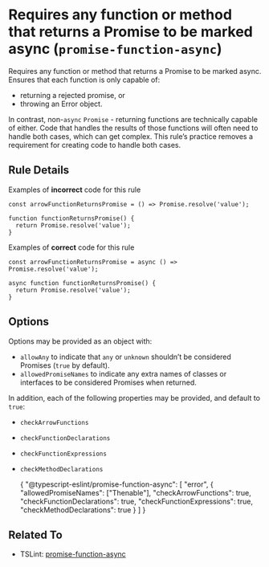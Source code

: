 Requires any function or method that returns a Promise to be marked async (`promise-function-async`)
====================================================================================================

Requires any function or method that returns a Promise to be marked async. Ensures that each function is only capable of:

-   returning a rejected promise, or
-   throwing an Error object.

In contrast, non-`async` `Promise` - returning functions are technically capable of either. Code that handles the results of those functions will often need to handle both cases, which can get complex. This rule’s practice removes a requirement for creating code to handle both cases.

Rule Details
------------

Examples of **incorrect** code for this rule

    const arrowFunctionReturnsPromise = () => Promise.resolve('value');

    function functionReturnsPromise() {
      return Promise.resolve('value');
    }

Examples of **correct** code for this rule

    const arrowFunctionReturnsPromise = async () => Promise.resolve('value');

    async function functionReturnsPromise() {
      return Promise.resolve('value');
    }

Options
-------

Options may be provided as an object with:

-   `allowAny` to indicate that `any` or `unknown` shouldn’t be considered Promises (`true` by default).
-   `allowedPromiseNames` to indicate any extra names of classes or interfaces to be considered Promises when returned.

In addition, each of the following properties may be provided, and default to `true`:

-   `checkArrowFunctions`
-   `checkFunctionDeclarations`
-   `checkFunctionExpressions`
-   `checkMethodDeclarations`

    {
      "@typescript-eslint/promise-function-async": [
        "error",
        {
          "allowedPromiseNames": ["Thenable"],
          "checkArrowFunctions": true,
          "checkFunctionDeclarations": true,
          "checkFunctionExpressions": true,
          "checkMethodDeclarations": true
        }
      ]
    }

Related To
----------

-   TSLint: [promise-function-async](https://palantir.github.io/tslint/rules/promise-function-async)
